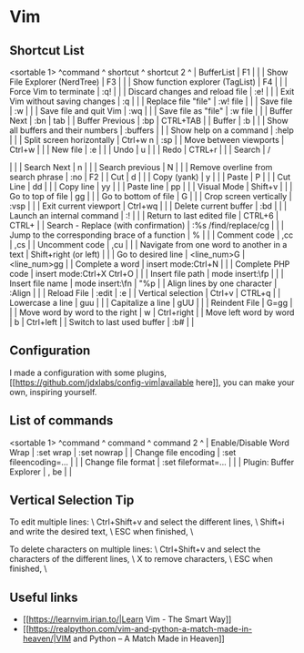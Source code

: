 # Vim

## Shortcut List

<sortable 1>
^command ^ shortcut ^ shortcut 2 ^
| BufferList | F1 | |
| Show File Explorer (NerdTree) | F3 | |
| Show function explorer (TagList) | F4 | |
| Force Vim to terminate | :q! | |
| Discard changes and reload file | :e! | |
| Exit Vim without saving changes | :q | |
| Replace file "file" | :w! file | |
| Save file | :w | |
| Save file and quit Vim | :wq | |
| Save file as "file" | :w file | |
| Buffer Next | :bn | tab |
| Buffer Previous | :bp | CTRL+TAB |
| Buffer <buffer number> | :b<buffer number> | |
| Show all buffers and their numbers | :buffers | |
| Show help on a command | :help <command> | |
| Split screen horizontally | Ctrl+w n | :sp |
| Move between viewports | Ctrl+w <direction> | |
| New file | :e <filename> | |
| Undo | u | |
| Redo | CTRL+r | |
| Search | /<search> | |
| Search Next | n | |
| Search previous | N | |
| Remove overline from search phrase | :no | F2 |
| Cut | d | |
| Copy (yank) | y | |
| Paste | P | |
| Cut Line | dd | |
| Copy line | yy | |
| Paste line | pp | |
| Visual Mode | Shift+v | |
| Go to top of file | gg | |
| Go to bottom of file | G | |
| Crop screen vertically | :vsp | |
| Exit current viewport | Ctrl+wq | |
| Delete current buffer | :bd | |
| Launch an internal command | :!<command> | |
| Return to last edited file | CTRL+6 | CTRL+ |
| Search - Replace (with confirmation) | :%s /find/replace/cg | |
| Jump to the corresponding brace of a function | % | |
| Comment code | ,cc | ,cs |
| Uncomment code | ,cu | |
| Navigate from one word to another in a text | Shift+right (or left) | |
| Go to desired line | <line_num>G | <line_num>gg |
| Complete a word | insert mode:Ctrl+N | |
| Complete PHP code | insert mode:Ctrl+X Ctrl+O | |
| Insert file path | mode insert:\fp | |
| Insert file name | mode insert:\fn | "%p |
| Align lines by one character | :Align <char> | |
| Reload File | :edit | :e |
| Vertical selection | Ctrl+v | CTRL+q |
| Lowercase a line | guu | |
| Capitalize a line | gUU | |
| Reindent File | G=gg | |
| Move word by word to the right | w | Ctrl+right |
| Move left word by word | b | Ctrl+left |
| Switch to last used buffer | :b# | |

</sortable>

## Configuration

I made a configuration with some plugins, [[https://github.com/jdxlabs/config-vim|available here]], you can make your own, inspiring yourself.

## List of commands

<sortable 1>
^command ^ command ^ command 2 ^
| Enable/Disable Word Wrap | :set wrap | :set nowrap |
| Change file encoding | :set fileencoding=... | |
| Change file format | :set fileformat=... | |
| Plugin: Buffer Explorer | , be | |
</sortable>


## Vertical Selection Tip

To edit multiple lines: \\
Ctrl+Shift+v and select the different lines, \\
Shift+i and write the desired text, \\
ESC when finished, \\

To delete characters on multiple lines: \\
Ctrl+Shift+v and select the characters of the different lines, \\
X to remove characters, \\
ESC when finished, \\


## Useful links
  * [[https://learnvim.irian.to/|Learn Vim - The Smart Way]]
  * [[https://realpython.com/vim-and-python-a-match-made-in-heaven/|VIM and Python – A Match Made in Heaven]]



